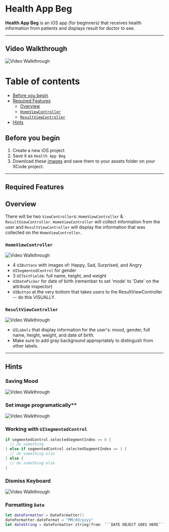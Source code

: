 # Health App Beg
**Health App Beg** is an iOS app (for beginners) that receives health information from patients and displays result for doctor to see.

***

## Video Walkthrough

<img src='https://i.imgur.com/R8Lvwl6.gif' title='Video Walkthrough' width='' alt='Video Walkthrough' />

Table of contents
=================

* [Before you begin](#before-you-begin)
* [Required Features](#required-features)
  * [Overview](#overview)
  * [`HomeViewController`](#homeviewcontroller)
  * [`ResultViewController`](#resultviewcontroller)
* [Hints](#hints)

## Before you begin

1. Create a new iOS project
2. Save it as `Health App Beg`
4. Download these [images](https://github.com/alimir1/HealthAppForStudents/tree/master/HealthAppImages) and save them to your assets folder on your XCode project.

***

## Required Features

## Overview
There will be two `ViewController`s: `HomeViewController` & `ResultViewController`. `HomeViewController` will collect information from the user and `ResultViewController` will display the information that was collected on the `HomeViewController`.

### `HomeViewController`
<img src='https://i.imgur.com/vYh66Tc.png' title='Video Walkthrough' width='' alt='Video Walkthrough' />

* 4 `UIButtons` with images of: Happy, Sad, Surprised, and Angry
* `UISegmentedControl` for gender
* 3 `UITextField`s: full name, height, and weight
* `UIDatePicker` for date of birth (remember to set 'mode' to 'Date' on the attribute inspector)
* `UIButton` at the very bottom that takes users to the ResultViewController -- do this VISUALLY.

### `ResultViewController`
<img src='https://i.imgur.com/Vr69Ge6.png' title='Video Walkthrough' width='' alt='Video Walkthrough' />

* `UILabels` that display information for the user's: mood, gender, full name, height, weight, and date of birth.
* Make sure to add gray background appropriately to distingush from other labels.

***

## Hints

### Saving Mood
<img src='https://i.imgur.com/qiufNvP.png' title='Video Walkthrough' width='' alt='Video Walkthrough' />

### Set image programatically**
<img src='http://i.imgur.com/NkWHpFi.gif' title='Video Walkthrough' width='' alt='Video Walkthrough' />

### Working with `UISegmentedControl`
```swift
if segmentedControl.selectedSegmentIndex == 0 {
  // do something
} else if segmentedControl.selectedSegmentIndex == 1 {
  // do something else
} else {
  // do something else
}
```

### Dismiss Keyboard
<img src='https://i.imgur.com/nGd0HJ4.gif' title='Video Walkthrough' width='' alt='Video Walkthrough' />

### Formatting `Date`
```swift
let dateFormatter = DateFormatter()
dateFormatter.dateFormat = "MM/dd/yyyy"
let dateString = dateFormatter.string(from: ```DATE OBJECT GOES HERE```) // <---- THIS IS YOUR STRING
```
